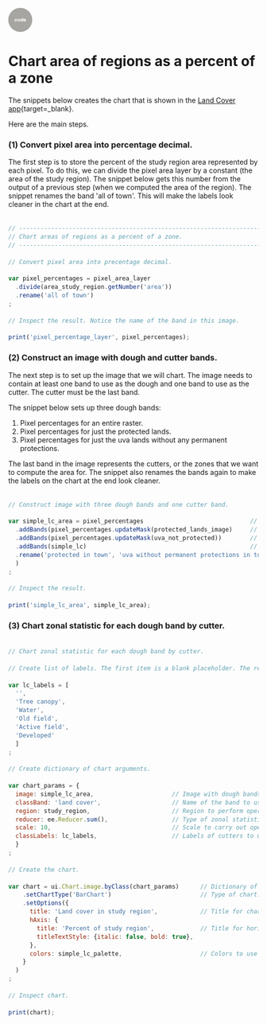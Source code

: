 ![code](../../images/code.png)  

# Chart area of regions as a percent of a zone      

The snippets below creates the chart that is shown in the [Land Cover app](https://jhowarth.users.earthengine.app/view/eeprimer-working-with-rasters){target=_blank}.

Here are the main steps.

### (1) Convert pixel area into percentage decimal.    

The first step is to store the percent of the study region area represented by each pixel. To do this, we can divide the pixel area layer by a constant (the area of the study region). The snippet below gets this number from the output of a previous step (when we computed the area of the region). The snippet renames the band 'all of town'. This will make the labels look cleaner in the chart at the end.   

```js

// ----------------------------------------------------------------------------
// Chart areas of regions as a percent of a zone.
// ----------------------------------------------------------------------------

// Convert pixel area into precentage decimal.  

var pixel_percentages = pixel_area_layer
  .divide(area_study_region.getNumber('area'))
  .rename('all of town')
;

// Inspect the result. Notice the name of the band in this image.

print('pixel_percentage_layer', pixel_percentages);
```

### (2) Construct an image with dough and cutter bands.

The next step is to set up the image that we will chart. The image needs to contain at least one band to use as the dough and one band to use as the cutter. The cutter must be the last band.  

The snippet below sets up three dough bands:  

1. Pixel percentages for an entire raster.  
2. Pixel percentages for just the protected lands.
3. Pixel percentages for just the uva lands without any permanent protections.  

The last band in the image represents the cutters, or the zones that we want to compute the area for. The snippet also renames the bands again to make the labels on the chart at the end look cleaner.     

```js  

// Construct image with three dough bands and one cutter band.

var simple_lc_area = pixel_percentages                              // Band with pixel percentages.  
  .addBands(pixel_percentages.updateMask(protected_lands_image)     // Band with pixel percentages masked by protected lands binary.  
  .addBands(pixel_percentages.updateMask(uva_not_protected))        // Band with pixel percentages masked by UVA binary without protections.
  .addBands(simple_lc)                                              // Band with simple land cover classes.
  .rename('protected in town', 'uva without permanent protections in town', 'land cover')   // Labels for added bands.  
  )
;

// Inspect the result.  

print('simple_lc_area', simple_lc_area);

```  

### (3) Chart zonal statistic for each dough band by cutter.

```js  

// Chart zonal statistic for each dough band by cutter.

// Create list of labels. The first item is a blank placeholder. The rest are labels for the cutters.  

var lc_labels = [
  '',
  'Tree canopy',
  'Water',
  'Old field',
  'Active field',
  'Developed'
  ]
;

// Create dictionary of chart arguments.

var chart_params = {
  image: simple_lc_area,                      // Image with dough bands and cutter band.
  classBand: 'land cover',                    // Name of the band to use as cutter.  
  region: study_region,                       // Region to perform operation.  
  reducer: ee.Reducer.sum(),                  // Type of zonal statistic to calculate.  
  scale: 10,                                  // Scale to carry out operation.
  classLabels: lc_labels,                     // Labels of cutters to use in chart.
  }
;

// Create the chart.  

var chart = ui.Chart.image.byClass(chart_params)      // Dictionary of chart arguments.  
    .setChartType('BarChart')                         // Type of chart.
    .setOptions({
      title: 'Land cover in study region',            // Title for chart.
      hAxis: {
        title: 'Percent of study region',             // Title for horizontal axis.  
        titleTextStyle: {italic: false, bold: true},
      },
      colors: simple_lc_palette,                      // Colors to use for chart.  
    }
  )
;

// Inspect chart.

print(chart);

```
